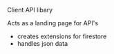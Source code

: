 Client API libary

Acts as a landing page for API's
- creates extensions for firestore
- handles json data